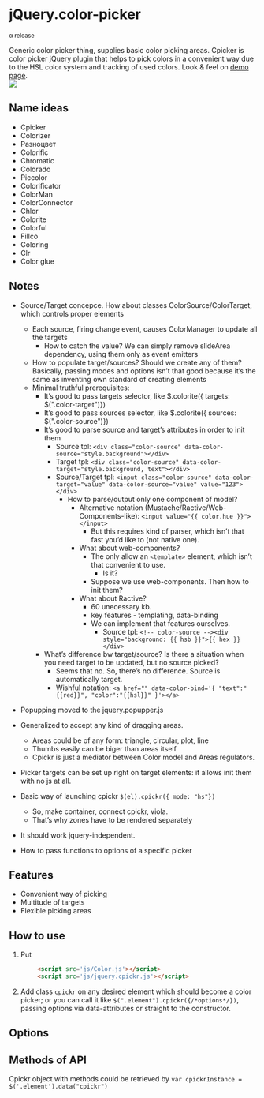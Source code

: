 # jQuery.color-picker
<small>&alpha; release</small>

Generic color picker thing, supplies basic color picking areas.
Cpicker is color picker jQuery plugin that helps to pick colors in a convenient way due to the HSL color system and tracking of used colors.
Look & feel on <a href="http://dmitry-ivanov.me/playground/cpickr">demo page</a>.<br/>
<img src="http://img-fotki.yandex.ru/get/6511/51833996.0/0_996d3_7b5acfda_orig"/>

## Name ideas
* Cpicker
* Colorizer
* Разноцвет
* Colorific
* Chromatic
* Colorado
* Piccolor
* Colorificator
* ColorMan
* ColorConnector
* Chlor
* Colorite
* Colorful
* Fillco
* Coloring
* Clr
* Color glue


## Notes
* Source/Target concepce. How about classes ColorSource/ColorTarget, which controls proper elements
	* Each source, firing change event, causes ColorManager to update all the targets
		* How to catch the value? We can simply remove slideArea dependency, using them only as event emitters
	* How to populate target/sources? Should we create any of them? Basically, passing modes and options isn’t that good because it’s the same as inventing own standard of creating elements
	* Minimal truthful prerequisites:
		* It’s good to pass targets selector, like $.colorite({ targets: $(".color-target")})
		* It’s good to pass sources selector, like $.colorite({ sources: $(".color-source")})
		* It’s good to parse source and target’s attributes in order to init them
			* Source tpl: `<div class="color-source" data-color-source="style.background"></div>`
			* Target tpl: `<div class="color-source" data-color-target="style.background, text"></div>`
			* Source/Target tpl: `<input class="color-source" data-color-target="value" data-color-source="value" value="123"></div>`
				* How to parse/output only one component of model?
					* Alternative notation (Mustache/Ractive/Web-Components-like): `<input value="{{ color.hue }}"></input>`
						* But this requires kind of parser, which isn’t that fast you’d like to (not native one).
					* What about web-components?
						* The only allow an `<template>` element, which isn’t that convenient to use.
							* Is it?
						* Suppose we use web-components. Then how to init them?
					* What about Ractive?
						* 60 unecessary kb.
						* key features - templating, data-binding
						* We can implement that features ourselves.
							* Source tpl: `<!-- color-source --><div style="background: {{ hsb }}">{{ hex }}</div>`
		* What’s difference bw target/source? Is there a situation when you need target to be updated, but no source picked?
			* Seems that no. So, there’s no difference. Source is automatically target.
			* Wishful notation: `<a href="" data-color-bind='{ "text":"{{red}}", "color":"{{hsl}}" }'></a>`

* Popupping moved to the jquery.popupper.js

* Generalized to accept any kind of dragging areas.
	* Areas could be of any form: triangle, circular, plot, line
	* Thumbs easily can be biger than areas itself
	* Cpickr is just a mediator between Color model and Areas regulators. 

* Picker targets can be set up right on target elements: it allows init them with no js at all.

* Basic way of launching cpickr `$(el).cpickr({ mode: "hs"})`
	* So, make container, connect cpickr, viola.
	* That’s why zones have to be rendered separately 

* It should work jquery-independent.

* How to pass functions to options of a specific picker

## Features
* Convenient way of picking
* Multitude of targets
* Flexible picking areas

## How to use
1. Put 
```html
		<script src='js/Color.js'></script>
		<script src='js/jquery.cpickr.js'></script>
```
2. Add class `cpickr` on any desired element which should become a color picker; or you can call it like `$(".element").cpickr({/*options*/})`, passing options via data-attributes or straight to the constructor.

## Options


## Methods of API
Cpickr object with methods could be retrieved by `var cpickrInstance = $('.element').data("cpickr")`